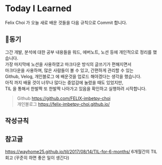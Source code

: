 # Today I Learned
Felix Choi 가 오늘 새로 배운 것들을 다음 규칙으로  Commit 합니다.

## 🎈동기  
그간 개발, 분석에 대한 공부 내용들을 워드, 에버노트, 노션 등에 개인적으로 정리를 했습니다.  
가장 마지막에 노션을 사용하였고 마크다운 방식의 글쓰기가 편해지면서    
마크다운을 사용하며, 많은 사람들이 볼 수 있고, 간편하게 관리할 수 있는  
Github, Velog, 개인블로그 에 배운것을 업로드 해야겠다는 생각을 했습니다.  
아직 까지 배울 것이 너무나 많다는 중압감에 눌렸을 때도 있었지만,  
TIL 을 통해서 한발짝 또 한발짝 나아가고 있음을 확인하고 실행하려 시작합니다.    
> Github https://github.com/FELIX-imbetpy-choi  
> 개인블로그 https://felix-imbetpy-choi.github.io/


## 작성규칙


## 참고글
https://wayhome25.github.io/til/2017/08/14/TIL-for-6-months/ 6개월간의 TIL 회고 (꾸준히 하면 좋은 일이 생긴다)
